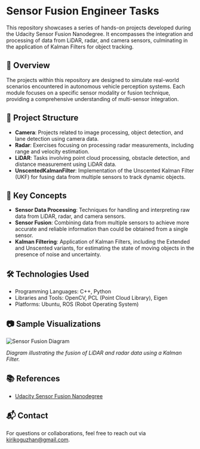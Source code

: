 # Sensor Fusion Engineer Tasks

This repository showcases a series of hands-on projects developed during the Udacity Sensor Fusion Nanodegree. It encompasses the integration and processing of data from LiDAR, radar, and camera sensors, culminating in the application of Kalman Filters for object tracking.

## 🚗 Overview

The projects within this repository are designed to simulate real-world scenarios encountered in autonomous vehicle perception systems. Each module focuses on a specific sensor modality or fusion technique, providing a comprehensive understanding of multi-sensor integration.

## 📁 Project Structure

* **Camera**: Projects related to image processing, object detection, and lane detection using camera data.
* **Radar**: Exercises focusing on processing radar measurements, including range and velocity estimation.
* **LiDAR**: Tasks involving point cloud processing, obstacle detection, and distance measurement using LiDAR data.
* **UnscentedKalmanFilter**: Implementation of the Unscented Kalman Filter (UKF) for fusing data from multiple sensors to track dynamic objects.

## 🧠 Key Concepts

* **Sensor Data Processing**: Techniques for handling and interpreting raw data from LiDAR, radar, and camera sensors.
* **Sensor Fusion**: Combining data from multiple sensors to achieve more accurate and reliable information than could be obtained from a single sensor.
* **Kalman Filtering**: Application of Kalman Filters, including the Extended and Unscented variants, for estimating the state of moving objects in the presence of noise and uncertainty.

## 🛠️ Technologies Used

* Programming Languages: C++, Python
* Libraries and Tools: OpenCV, PCL (Point Cloud Library), Eigen
* Platforms: Ubuntu, ROS (Robot Operating System)

## 📷 Sample Visualizations

![Sensor Fusion Diagram](https://www.thinkautonomous.ai/blog/sensor-fusion/)

*Diagram illustrating the fusion of LiDAR and radar data using a Kalman Filter.*

## 📚 References

* [Udacity Sensor Fusion Nanodegree](https://www.udacity.com/course/sensor-fusion-engineer-nanodegree--nd313)


## 📬 Contact

For questions or collaborations, feel free to reach out via kirikoguzhan@gmail.com.
